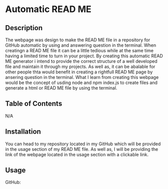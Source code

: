 # Automatic READ ME

## Description

The webpage was design to make the READ ME file in a repository for GitHub automatic by using and answering question in the terminal. When creatingn a READ ME file it can be a little tedious while at the same time having a limited time to turn in your project. By creating this automatic READ ME generator i intend to provide the correct structure of a well developed file and maintain it through my projects. As well as, it can be abalable for other people thta would benefit in creating a rightfull READ ME page by ansering question in the terminal. What I learn from creating this webpage would be the concept of usding node and npm index.js to create files and generate a html or READ ME file by using the terminal. 

## Table of Contents
 
 N/A

## Installation

You can head to my repository located in my GitHub which will be provided in the usage section of my READ ME file. As well as, I will be providing the link of the webpage located in the usage section with a clickable link.

## Usage

GitHub: 